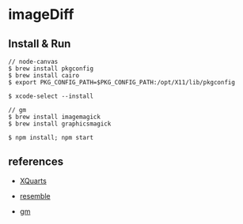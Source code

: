 # imageDiff

## Install & Run

```
// node-canvas
$ brew install pkgconfig
$ brew install cairo
$ export PKG_CONFIG_PATH=$PKG_CONFIG_PATH:/opt/X11/lib/pkgconfig

$ xcode-select --install

// gm
$ brew install imagemagick
$ brew install graphicsmagick

$ npm install; npm start
```

## references
- [XQuarts](http://xquartz.macosforge.org/landing/)

- [resemble](https://www.npmjs.com/package/resemble)
- [gm](https://www.npmjs.com/package/gm)
